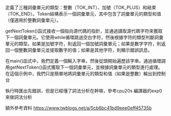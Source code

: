 定義了三種詞彙單元的類型：整數（TOK_INT）、加號（TOK_PLUS）和結束（TOK_END）。Token結構表示一個詞彙單元，其中包含了詞彙單元的類型和值（僅適用於整數詞彙單元）。

getNextToken()函式接收一個指向源代碼的指針，並通過讀取源代碼字符來獲取下一個詞彙單元。它使用while循環跳過空白字符，然後根據字符的類型判斷詞彙單元的類型。如果是加號字符，則返回一個加號詞彙單元；如果是數字字符，則返回一個整數詞彙單元並提取數字的值；如果是其他字符，則顯示錯誤訊息。

在main()函式中，我們定義一個輸入字串，然後從頭開始遍歷該字串。通過循環調用getNextToken()函式獲取下一個詞彙單元，並根據詞彙單元的類型進行處理。在這個示例中，我們只是簡單地將詞彙單元的類型和值（如果是整數）輸出到控制台

執行時匯出先錯誤，但是已經懂了詞法分析在幹嘛，參考cpu20s 編譯器的exp0來做詞法分析

額外參考資料
https://www.twblogs.net/a/5cb6bc41bd9eee0eff45735b